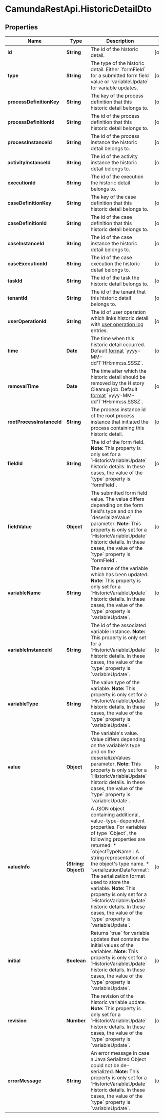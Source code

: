 # CamundaRestApi.HistoricDetailDto

## Properties
Name | Type | Description | Notes
------------ | ------------- | ------------- | -------------
**id** | **String** | The id of the historic detail. | [optional] 
**type** | **String** | The type of the historic detail. Either &#x60;formField&#x60; for a submitted form field value or &#x60;variableUpdate&#x60; for variable updates. | [optional] 
**processDefinitionKey** | **String** | The key of the process definition that this historic detail belongs to. | [optional] 
**processDefinitionId** | **String** | The id of the process definition that this historic detail belongs to. | [optional] 
**processInstanceId** | **String** | The id of the process instance the historic detail belongs to. | [optional] 
**activityInstanceId** | **String** | The id of the activity instance the historic detail belongs to. | [optional] 
**executionId** | **String** | The id of the execution the historic detail belongs to. | [optional] 
**caseDefinitionKey** | **String** | The key of the case definition that this historic detail belongs to. | [optional] 
**caseDefinitionId** | **String** | The id of the case definition that this historic detail belongs to. | [optional] 
**caseInstanceId** | **String** | The id of the case instance the historic detail belongs to. | [optional] 
**caseExecutionId** | **String** | The id of the case execution the historic detail belongs to. | [optional] 
**taskId** | **String** | The id of the task the historic detail belongs to. | [optional] 
**tenantId** | **String** | The id of the tenant that this historic detail belongs to. | [optional] 
**userOperationId** | **String** | The id of user operation which links historic detail with [user operation log](https://docs.camunda.org/manual/develop/reference/rest/history/user-operation-log/) entries. | [optional] 
**time** | **Date** | The time when this historic detail occurred. Default [format](https://docs.camunda.org/manual/develop/reference/rest/overview/date-format/) &#x60;yyyy-MM-dd&#x27;T&#x27;HH:mm:ss.SSSZ&#x60;. | [optional] 
**removalTime** | **Date** | The time after which the historic detail should be removed by the History Cleanup job. Default [format](https://docs.camunda.org/manual/develop/reference/rest/overview/date-format/) &#x60;yyyy-MM-dd&#x27;T&#x27;HH:mm:ss.SSSZ&#x60;. | [optional] 
**rootProcessInstanceId** | **String** | The process instance id of the root process instance that initiated the process containing this historic detail. | [optional] 
**fieldId** | **String** | The id of the form field.  **Note:** This property is only set for a &#x60;HistoricVariableUpdate&#x60; historic details. In these cases, the value of the &#x60;type&#x60; property is &#x60;formField&#x60;. | [optional] 
**fieldValue** | **Object** | The submitted form field value. The value differs depending on the form field&#x27;s type and on the &#x60;deserializeValue&#x60; parameter.  **Note:** This property is only set for a &#x60;HistoricVariableUpdate&#x60; historic details. In these cases, the value of the &#x60;type&#x60; property is &#x60;formField&#x60;. | [optional] 
**variableName** | **String** | The name of the variable which has been updated.  **Note:** This property is only set for a &#x60;HistoricVariableUpdate&#x60; historic details. In these cases, the value of the &#x60;type&#x60; property is &#x60;variableUpdate&#x60;. | [optional] 
**variableInstanceId** | **String** | The id of the associated variable instance.  **Note:** This property is only set for a &#x60;HistoricVariableUpdate&#x60; historic details. In these cases, the value of the &#x60;type&#x60; property is &#x60;variableUpdate&#x60;. | [optional] 
**variableType** | **String** | The value type of the variable.  **Note:** This property is only set for a &#x60;HistoricVariableUpdate&#x60; historic details. In these cases, the value of the &#x60;type&#x60; property is &#x60;variableUpdate&#x60;. | [optional] 
**value** | **Object** | The variable&#x27;s value. Value differs depending on the variable&#x27;s type and on the deserializeValues parameter.  **Note:** This property is only set for a &#x60;HistoricVariableUpdate&#x60; historic details. In these cases, the value of the &#x60;type&#x60; property is &#x60;variableUpdate&#x60;. | [optional] 
**valueInfo** | **{String: Object}** | A JSON object containing additional, value-type-dependent properties. For variables of type &#x60;Object&#x60;, the following properties are returned:  * &#x60;objectTypeName&#x60;: A string representation of the object&#x27;s type name. * &#x60;serializationDataFormat&#x60;: The serialization format used to store the variable.  **Note:** This property is only set for a &#x60;HistoricVariableUpdate&#x60; historic details. In these cases, the value of the &#x60;type&#x60; property is &#x60;variableUpdate&#x60;. | [optional] 
**initial** | **Boolean** | Returns &#x60;true&#x60; for variable updates that contains the initial values of the variables.  **Note:** This property is only set for a &#x60;HistoricVariableUpdate&#x60; historic details. In these cases, the value of the &#x60;type&#x60; property is &#x60;variableUpdate&#x60;. | [optional] 
**revision** | **Number** | The revision of the historic variable update.  **Note:** This property is only set for a &#x60;HistoricVariableUpdate&#x60; historic details. In these cases, the value of the &#x60;type&#x60; property is &#x60;variableUpdate&#x60;. | [optional] 
**errorMessage** | **String** | An error message in case a Java Serialized Object could not be de-serialized.  **Note:** This property is only set for a &#x60;HistoricVariableUpdate&#x60; historic details. In these cases, the value of the &#x60;type&#x60; property is &#x60;variableUpdate&#x60;. | [optional] 
